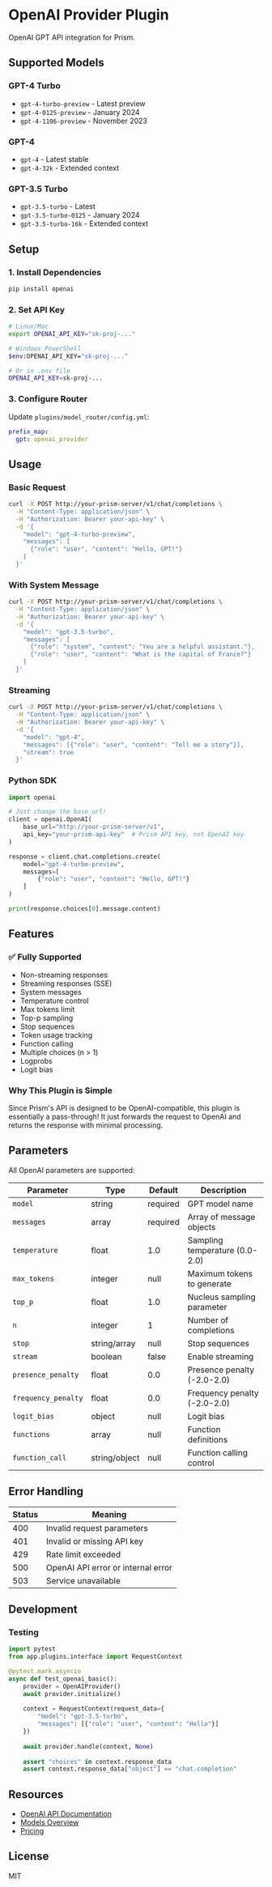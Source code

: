 # OpenAI Provider Plugin

OpenAI GPT API integration for Prism.

## Supported Models

### GPT-4 Turbo
- `gpt-4-turbo-preview` - Latest preview
- `gpt-4-0125-preview` - January 2024
- `gpt-4-1106-preview` - November 2023

### GPT-4
- `gpt-4` - Latest stable
- `gpt-4-32k` - Extended context

### GPT-3.5 Turbo
- `gpt-3.5-turbo` - Latest
- `gpt-3.5-turbo-0125` - January 2024
- `gpt-3.5-turbo-16k` - Extended context

## Setup

### 1. Install Dependencies

```bash
pip install openai
```

### 2. Set API Key

```bash
# Linux/Mac
export OPENAI_API_KEY="sk-proj-..."

# Windows PowerShell
$env:OPENAI_API_KEY="sk-proj-..."

# Or in .env file
OPENAI_API_KEY=sk-proj-...
```

### 3. Configure Router

Update `plugins/model_router/config.yml`:

```yaml
prefix_map:
  gpt: openai_provider
```

## Usage

### Basic Request

```bash
curl -X POST http://your-prism-server/v1/chat/completions \
  -H "Content-Type: application/json" \
  -H "Authorization: Bearer your-api-key" \
  -d '{
    "model": "gpt-4-turbo-preview",
    "messages": [
      {"role": "user", "content": "Hello, GPT!"}
    ]
  }'
```

### With System Message

```bash
curl -X POST http://your-prism-server/v1/chat/completions \
  -H "Content-Type: application/json" \
  -H "Authorization: Bearer your-api-key" \
  -d '{
    "model": "gpt-3.5-turbo",
    "messages": [
      {"role": "system", "content": "You are a helpful assistant."},
      {"role": "user", "content": "What is the capital of France?"}
    ]
  }'
```

### Streaming

```bash
curl -X POST http://your-prism-server/v1/chat/completions \
  -H "Content-Type: application/json" \
  -H "Authorization: Bearer your-api-key" \
  -d '{
    "model": "gpt-4",
    "messages": [{"role": "user", "content": "Tell me a story"}],
    "stream": true
  }'
```

### Python SDK

```python
import openai

# Just change the base_url!
client = openai.OpenAI(
    base_url="http://your-prism-server/v1",
    api_key="your-prism-api-key"  # Prism API key, not OpenAI key
)

response = client.chat.completions.create(
    model="gpt-4-turbo-preview",
    messages=[
        {"role": "user", "content": "Hello, GPT!"}
    ]
)

print(response.choices[0].message.content)
```

## Features

### ✅ Fully Supported

- Non-streaming responses
- Streaming responses (SSE)
- System messages
- Temperature control
- Max tokens limit
- Top-p sampling
- Stop sequences
- Token usage tracking
- Function calling
- Multiple choices (n > 1)
- Logprobs
- Logit bias

### Why This Plugin is Simple

Since Prism's API is designed to be OpenAI-compatible, this plugin is essentially a pass-through! It just forwards the request to OpenAI and returns the response with minimal processing.

## Parameters

All OpenAI parameters are supported:

| Parameter | Type | Default | Description |
|-----------|------|---------|-------------|
| `model` | string | required | GPT model name |
| `messages` | array | required | Array of message objects |
| `temperature` | float | 1.0 | Sampling temperature (0.0-2.0) |
| `max_tokens` | integer | null | Maximum tokens to generate |
| `top_p` | float | 1.0 | Nucleus sampling parameter |
| `n` | integer | 1 | Number of completions |
| `stop` | string/array | null | Stop sequences |
| `stream` | boolean | false | Enable streaming |
| `presence_penalty` | float | 0.0 | Presence penalty (-2.0-2.0) |
| `frequency_penalty` | float | 0.0 | Frequency penalty (-2.0-2.0) |
| `logit_bias` | object | null | Logit bias |
| `functions` | array | null | Function definitions |
| `function_call` | string/object | null | Function calling control |

## Error Handling

| Status | Meaning |
|--------|---------|
| 400 | Invalid request parameters |
| 401 | Invalid or missing API key |
| 429 | Rate limit exceeded |
| 500 | OpenAI API error or internal error |
| 503 | Service unavailable |

## Development

### Testing

```python
import pytest
from app.plugins.interface import RequestContext

@pytest.mark.asyncio
async def test_openai_basic():
    provider = OpenAIProvider()
    await provider.initialize()
    
    context = RequestContext(request_data={
        "model": "gpt-3.5-turbo",
        "messages": [{"role": "user", "content": "Hello"}]
    })
    
    await provider.handle(context, None)
    
    assert "choices" in context.response_data
    assert context.response_data["object"] == "chat.completion"
```

## Resources

- [OpenAI API Documentation](https://platform.openai.com/docs/api-reference)
- [Models Overview](https://platform.openai.com/docs/models)
- [Pricing](https://openai.com/pricing)

## License

MIT
